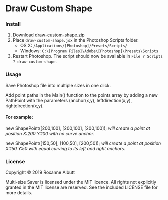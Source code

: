 # Draw Custom Shape 
### Install

1. Download [draw-custom-shape.zip](https://github.com/RoxanneAlbutt/ps-draw-custom-shape/blob/master/draw-custom-shape.zip?raw=true)
2. Place `draw-custom-shape.jsx` in the Photoshop Scripts folder.
	- OS X: `/Applications/[Photoshop]/Presets/Scripts/`
	- Windows: `C:\[Program Files]\Adobe\[Photoshop]\Presets\Scripts`
4. Restart Photoshop. The script should now be available in `File ? Scripts ? draw-custom-shape`.

### Usage
Save Photoshop file into multiple sizes in one click.

Add point paths in the Main() function to the points array by adding a new PathPoint with the parameters (anchor(x,y), leftdirection(x,y), rightdirection(x,y).

#### For example:

new ShapePoint([200,100], [200,100], [200,100]); *will create a point at position X:200 Y:100 with no curve anchor*.

new ShapePoint([150,50], [100,50], [200,50]); *will create a point at position X:150 Y:50 with equal curving to its left and right anchors.*


### License
Copyright © 2019 Roxanne Albutt 

Multi-size Saver is licensed under the MIT licence. All rights not explicitly granted in the MIT license are reserved. See the included LICENSE file for more details.
